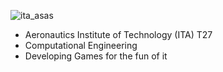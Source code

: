 ![ita_asas](https://github.com/JosalbertoTizon/JosalbertoTizon/assets/129426842/9d623ac2-17bc-4bf9-8765-02e14a430c17)

- Aeronautics Institute of Technology (ITA) T27
- Computational Engineering
- Developing Games for the fun of it


<!---
JosalbertoTizon/JosalbertoTizon is a ✨ special ✨ repository because its `README.md` (this file) appears on your GitHub profile.
You can click the Preview link to take a look at your changes.
--->
